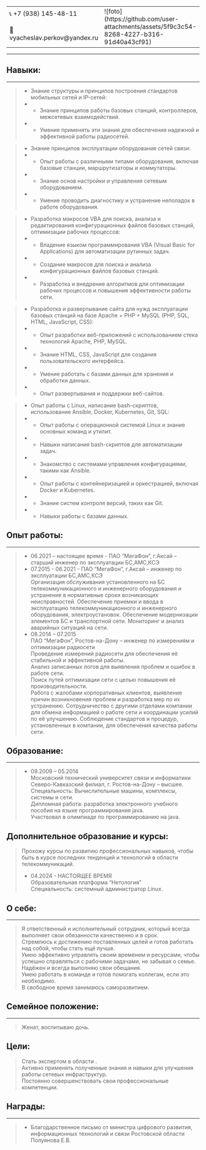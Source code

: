 <table>
  <tr>
    <td>📞 +7 (938) 145-48-11  </td>
    <td rowspan="2"> ![foto](https://github.com/user-attachments/assets/5f9c3c54-8268-4227-b316-91d40a43cf91) </tr>
  <tr>
    <td> 📧 vyacheslav.perkov@yandex.ru </td>
  </tr>
</table>

* * *

## Навыки:  
* * *

> *  Знание структуры и принципов построения стандартов мобильных сетей и IP-сетей:  
> *  - Знание принципов работы базовых станций, контроллеров, межсетевых взаимодействий.  
> *  - Умение применять эти знания для обеспечения надежной и эффективной работы радиосетей.  

> *  Знание принципов эксплуатации оборудования сетей связи:  
> *  - Опыт работы с различными типами оборудования, включая базовые станции, маршрутизаторы и коммутаторы.  
> *  - Знание основ настройки и управления сетевым оборудованием.  
> *  - Умение проводить диагностику и устранение неполадок в работе оборудования.  

> *  Разработка макросов VBA для поиска, анализа и редактирования конфигурационных файлов базовых станций, оптимизации рабочих процессов:  
> * - Владение языком программирования VBA (Visual Basic for Applications) для автоматизации рутинных задач.  
> * - Создание макросов для поиска и анализа конфигурационных файлов базовых станций.  
> * - Разработка и внедрение алгоритмов для оптимизации рабочих процессов и повышения эффективности работы сети.  

> * Разработка и развертывание сайта для нужд эксплуатации базовых станций на базе Apache + PHP + MySQL (PHP, SQL, HTML, JavaScript, CSS):  
> * - Опыт разработки веб-приложений с использованием стека технологий Apache, PHP, MySQL.  
> * - Знание HTML, CSS, JavaScript для создания пользовательского интерфейса.  
> * - Умение работать с базами данных для хранения и обработки данных.  
> * - Опыт развертывания и поддержки веб-сайтов.  

> *  Опыт работы с Linux, написание bash-скриптов, использование Ansible, Docker, Kubernetes, Git, SQL:  
> * - Опыт работы с операционной системой Linux и знание основных команд и утилит.  
> * - Навыки написания bash-скриптов для автоматизации задач.  
> * - Знакомство с системами управления конфигурациями, такими как Ansible.  
> * - Опыт работы с контейнеризацией и оркестрацией, включая Docker и Kubernetes.  
> * - Знание систем контроля версий, таких как Git.  
> * - Навыки работы с базами данных.  

## Опыт работы:  
* * *  
> * 06.2021 – настоящее время - ПАО “МегаФон”, г.Аксай – старший инженер по эксплуатации БС,АМС,КСЭ  
> * 07.2015 - 06.2021 - ПАО “МегаФон”, г.Аксай – инженер по эксплуатации БС,АМС,КСЭ  
> Организация обслуживания установленного на БС телекоммуникационного и инженерного оборудования и устранение в нормативные сроки возникающих неисправностей.
> Обеспечение приемки и ввода в эксплуатацию телекоммуникационного и инженерного оборудования, электроустановок.
> Обеспечение модернизации элементов БС и транспортной сети.
> Мониторинг и анализ аварийных ситуаций на сети.  
> * 08.2014 – 07.2015  
> ПАО “МегаФон”, Ростов-на-Дону – инженер по измерениям и оптимизации радиосети  
> Проведение измерений радиосети для обеспечения её стабильной и эффективной работы.  
> Анализ записанных логов для выявления проблем и ошибок в работе сети.  
> Поиск путей оптимизации сети с целью повышения её производительности.  
> Работа с жалобами корпоративных клиентов, выявление причин возникновения проблем и разработка мер по их устранению.
> Сотрудничество с другими отделами компании для обмена информацией о работе сети и координации усилий по её улучшению. Соблюдение стандартов и процедур, установленных в компании, для обеспечения качества работы сети.

##  Образование:  
* * *
> * 09.2009 – 05.2014  
> Московский технический университет связи и информатики Северо-Кавказский филиал, г. Ростов-на-Дону – высшее.  
> Специальность: Вычислительные машины, комплексы, системы и сети.  
> Дипломная работа: разработка электронного учебного пособия на языке программирования java.  
> Участвовал в олимпиаде по программированию на java.  

## Дополнительное образование и курсы:  
>  Прохожу курсы по развитию профессиональных навыков, чтобы быть в курсе последних тенденций и технологий в области телекоммуникаций.  
> * 04.2024 - НАСТОЯЩЕЕ ВРЕМЯ  
> Образовательная платформа “Нетология”  
> Специальность: системный администратор Linux.  

##  О себе:  

* * *
> Я ответственный и исполнительный сотрудник, который всегда выполняет свои обязанности качественно и в срок.  
> Стремлюсь к достижению поставленных целей и готов работать над собой, чтобы стать ещё лучше.   
> Умею эффективно управлять своим временем и ресурсами, чтобы успешно справляться с рабочими задачами, не забывая о семье.   
> Надёжен и всегда выполняю свои обещания.   
> Умею работать в команде и готов помогать коллегам, если это необходимо.  
> В свободное время занимаюсь саморазвитием.
> 
##  Семейное положение:  
* * *
>  Женат, воспитываю дочь.
> 
##  Цели:  

>  Стать экспертом в области .  
>  Активно применять полученные знания и навыки для улучшения работы сетевых инфраструктур.  
>  Постоянно совершенствовать свои профессиональные компетенции.

## Награды:  
* * *
>   
> * Благодарственное письмо от министра цифрового развития, информационных технологий и связи Ростовской области Полуянова Е.В.  
>   
